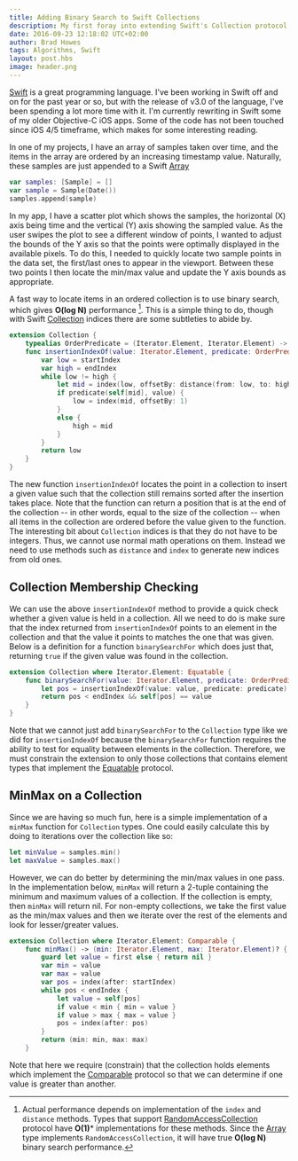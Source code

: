 ```yaml
--- 
title: Adding Binary Search to Swift Collections
description: My first foray into extending Swift's Collection protocol in order to provide fast searching of ordered elements.
date: 2016-09-23 12:18:02 UTC+02:00
author: Brad Howes
tags: Algorithms, Swift
layout: post.hbs
image: header.png
---
```


[Swift](http://swift.org) is a great programming language. I've been working in Swift off and on for the past
year or so, but with the release of v3.0 of the language, I've been spending a lot more time with it. I'm
currently rewriting in Swift some of my older Objective-C iOS apps. Some of the code has not been touched since
iOS 4/5 timeframe, which makes for some interesting reading.

In one of my projects, I have an array of samples taken over time, and the items in the array are ordered by an
increasing timestamp value. Naturally, these samples are just appended to a Swift
[Array](http://swiftdoc.org/v3.0/type/Array)

```swift
var samples: [Sample] = []
var sample = Sample(Date())
samples.append(sample)
```

In my app, I have a scatter plot which shows the samples, the horizontal (X) axis being time and the vertical
(Y) axis showing the sampled value. As the user swipes the plot to see a different window of points, I wanted to
adjust the bounds of the Y axis so that the points were optimally displayed in the available pixels. To do this,
I needed to quickly locate two sample points in the data set, the first/last ones to appear in the viewport.
Between these two points I then locate the min/max value and update the Y axis bounds as appropriate.

A fast way to locate items in an ordered collection is to use binary search, which gives **O(log N)**
performance [^1]. This is a simple thing to do, though with Swift
[Collection](http://swiftdoc.org/v3.0/protocol/Collection) indices there are some subtleties to abide by.

```swift
extension Collection {
    typealias OrderPredicate = (Iterator.Element, Iterator.Element) -> Bool
    func insertionIndexOf(value: Iterator.Element, predicate: OrderPredicate) -> Index {
        var low = startIndex
        var high = endIndex
        while low != high {
            let mid = index(low, offsetBy: distance(from: low, to: high) / 2)
            if predicate(self[mid], value) {
                low = index(mid, offsetBy: 1)
            }
            else {
                high = mid
            }
        }
        return low
    }
}
```

The new function `insertionIndexOf` locates the point in a collection to insert a given value such that the
collection still remains sorted after the insertion takes place. Note that the function can return a position
that is at the end of the collection -- in other words, equal to the size of the collection -- when all items in
the collection are ordered before the value given to the function. The interesting bit about `Collection`
indices is that they do not have to be integers. Thus, we cannot use normal math operations on them. Instead we
need to use methods such as `distance` and `index` to generate new indices from old ones.

## Collection Membership Checking

We can use the above `insertionIndexOf` method to provide a quick check whether a given value is held in a
collection. All we need to do is make sure that the index returned from `insertionIndexOf` points to an element
in the collection and that the value it points to matches the one that was given. Below is a definition for a
function `binarySearchFor` which does just that, returning `true` if the given value was found in the
collection.

```swift
extension Collection where Iterator.Element: Equatable {
    func binarySearchFor(value: Iterator.Element, predicate: OrderPredicate) -> Bool {
        let pos = insertionIndexOf(value: value, predicate: predicate)
        return pos < endIndex && self[pos] == value
    }
}
```

Note that we cannot just add `binarySearchFor` to the `Collection` type like we did for `insertionIndexOf`
because the `binarySearchFor` function requires the ability to test for equality between elements in the
collection. Therefore, we must constrain the extension to only those collections that contains element types
that implement the [Equatable](http://swiftdoc.org/v3.0/protocol/Equatable) protocol.

## MinMax on a Collection

Since we are having so much fun, here is a simple implementation of a `minMax` function for `Collection` types.
One could easily calculate this by doing to iterations over the collection like so:

```swift
let minValue = samples.min()
let maxValue = samples.max()
```

However, we can do better by determining the min/max values in one pass. In the implementation below, `minMax`
will return a 2-tuple containing the minimum and maximum values of a collection. If the collection is empty,
then `minMax` will return nil. For non-empty collections, we take the first value as the min/max values and then
we iterate over the rest of the elements and look for lesser/greater values.

```swift
extension Collection where Iterator.Element: Comparable {
    func minMax() -> (min: Iterator.Element, max: Iterator.Element)? {
        guard let value = first else { return nil }
        var min = value
        var max = value
        var pos = index(after: startIndex)
        while pos < endIndex {
            let value = self[pos]
            if value < min { min = value }
            if value > max { max = value }
            pos = index(after: pos)
        }
        return (min: min, max: max)
    }
```

Note that here we require (constrain) that the collection holds elements which implement the
[Comparable](http://swiftdoc.org/v3.0/protocol/Comparable) protocol so that we can determine if one value is
greater than another.

[^1]: Actual performance depends on implementation of the `index` and `distance` methods. Types that support
[RandomAccessCollection](http://swiftdoc.org/v3.0/protocol/RandomAccessCollection) protocol have **O(1)***
implementations for these methods. Since the [Array](http://swiftdoc.org/v3.0/type/Array) type implements
`RandomAccessCollection`, it will have true **O(log N)** binary search performance.

